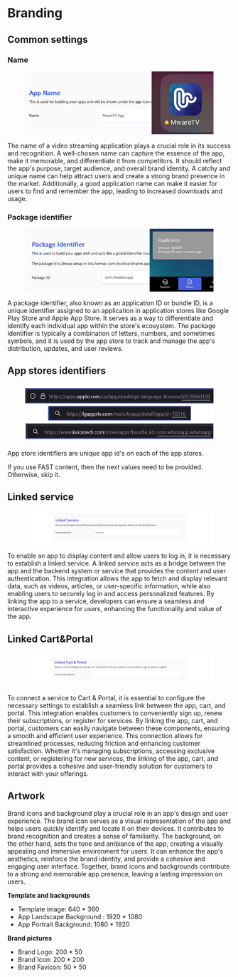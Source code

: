 # Branding

## Common settings

### Name

<figure><img src="../../../.gitbook/assets/1 (1).png" alt=""><figcaption></figcaption></figure>

The name of a video streaming application plays a crucial role in its success and recognition. A well-chosen name can capture the essence of the app, make it memorable, and differentiate it from competitors. It should reflect the app's purpose, target audience, and overall brand identity. A catchy and unique name can help attract users and create a strong brand presence in the market. Additionally, a good application name can make it easier for users to find and remember the app, leading to increased downloads and usage.

### Package identifier

<figure><img src="../../../.gitbook/assets/Без имени (10).png" alt=""><figcaption></figcaption></figure>

A package identifier, also known as an application ID or bundle ID, is a unique identifier assigned to an application in application stores like Google Play Store and Apple App Store. It serves as a way to differentiate and identify each individual app within the store's ecosystem. The package identifier is typically a combination of letters, numbers, and sometimes symbols, and it is used by the app store to track and manage the app's distribution, updates, and user reviews.

## App stores identifiers

<figure><img src="../../../.gitbook/assets/Без имени (11).png" alt=""><figcaption></figcaption></figure>

App store identifiers are unique app id's on each of the app stores.&#x20;

If you use FAST content, then the next values need to be provided. Otherwise, skip it.

## Linked service

<figure><img src="../../../.gitbook/assets/Без имени (12).png" alt=""><figcaption></figcaption></figure>

To enable an app to display content and allow users to log in, it is necessary to establish a linked service. A linked service acts as a bridge between the app and the backend system or service that provides the content and user authentication. This integration allows the app to fetch and display relevant data, such as videos, articles, or user-specific information, while also enabling users to securely log in and access personalized features. By linking the app to a service, developers can ensure a seamless and interactive experience for users, enhancing the functionality and value of the app.

## Linked Cart\&Portal

<figure><img src="../../../.gitbook/assets/Без имени (13).png" alt=""><figcaption></figcaption></figure>

To connect a service to Cart & Portal, it is essential to configure the necessary settings to establish a seamless link between the app, cart, and portal. This integration enables customers to conveniently sign up, renew their subscriptions, or register for services. By linking the app, cart, and portal, customers can easily navigate between these components, ensuring a smooth and efficient user experience. This connection allows for streamlined processes, reducing friction and enhancing customer satisfaction. Whether it's managing subscriptions, accessing exclusive content, or registering for new services, the linking of the app, cart, and portal provides a cohesive and user-friendly solution for customers to interact with your offerings.

## Artwork

Brand icons and background play a crucial role in an app's design and user experience. The brand icon serves as a visual representation of the app and helps users quickly identify and locate it on their devices. It contributes to brand recognition and creates a sense of familiarity. The background, on the other hand, sets the tone and ambiance of the app, creating a visually appealing and immersive environment for users. It can enhance the app's aesthetics, reinforce the brand identity, and provide a cohesive and engaging user interface. Together, brand icons and backgrounds contribute to a strong and memorable app presence, leaving a lasting impression on users.

**Template and backgrounds**&#x20;

* Template image: 640 \* 360&#x20;
* App Landscape Background : 1920 \* 1080&#x20;
* App Portrait Background: 1080 \* 1920

**Brand pictures**&#x20;

* Brand Logo: 200 \* 50&#x20;
* Brand Icon: 200 \* 200&#x20;
* Brand Favicon: 50 \* 50

